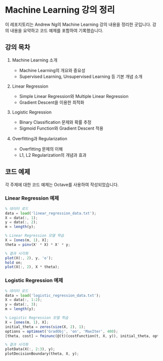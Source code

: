 # Machine Learning 강의 정리
이 레포지토리는 Andrew Ng의 Machine Learning 강의 내용을 정리한 곳입니다. 강의 내용을 요약하고 코드 예제를 포함하여 기록했습니다.

## 강의 목차
1. Machine Learning 소개
   - Machine Learning의 개요와 중요성
   - Supervised Learning, Unsupervised Learning 등 기본 개념 소개

2. Linear Regression
   - Simple Linear Regression와 Multiple Linear Regression
   - Gradient Descent을 이용한 최적화

3. Logistic Regression
   - Binary Classification 문제와 확률 추정
   - Sigmoid Function와 Gradient Descent 적용

4. Overfitting과 Regularization
   - Overfitting 문제의 이해
   - L1, L2 Regularization의 개념과 효과

## 코드 예제
각 주제에 대한 코드 예제는 Octave를 사용하여 작성되었습니다.

### Linear Regression 예제

```octave
% 데이터 로드
data = load('linear_regression_data.txt');
X = data(:, 1);
y = data(:, 2);
m = length(y);

% Linear Regression 모델 학습
X = [ones(m, 1), X];
theta = pinv(X' * X) * X' * y;

% 결과 시각화
plot(X(:, 2), y, 'o');
hold on;
plot(X(:, 2), X * theta);
```

### Logistic Regression 예제

```octave
% 데이터 로드
data = load('logistic_regression_data.txt');
X = data(:, 1:2);
y = data(:, 3);
m = length(y);

% Logistic Regression 모델 학습
X = [ones(m, 1), X];
initial_theta = zeros(size(X, 2), 1);
options = optimset('GradObj', 'on', 'MaxIter', 400);
[theta, cost] = fminunc(@(t)(costFunction(t, X, y)), initial_theta, options);

% 결과 시각화
plotData(X(:, 2:3), y);
plotDecisionBoundary(theta, X, y);
```
